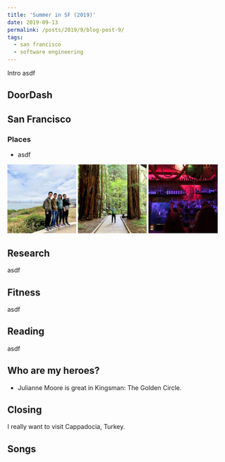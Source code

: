 ```yaml
---
title: 'Summer in SF (2019)'
date: 2019-09-13
permalink: /posts/2019/9/blog-post-9/
tags:
  - san francisco
  - software engineering
---
```


Intro asdf

DoorDash
------

San Francisco
------

### Places

* asdf


<img src='/images/19x/lands_end.jpg' width="31%">
<img src='/images/19x/muir.jpg' width="31%">
<img src='/images/19x/pagan_idol.jpg' width="31%">

Research
------
asdf

Fitness
------
asdf

Reading
------
asdf

Who are my heroes?
------
* Julianne Moore is great in Kingsman: The Golden Circle.

Closing
------

I really want to visit Cappadocia, Turkey.

Songs
------






